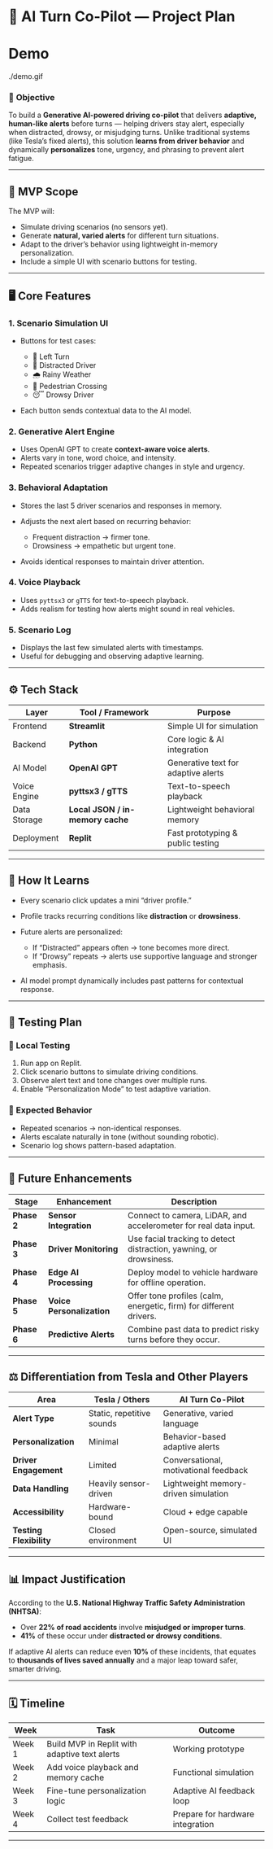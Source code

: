 # 🚗 AI Turn Co-Pilot — Project Plan

# Demo
./demo.gif

### 🎯 **Objective**

To build a **Generative AI-powered driving co-pilot** that delivers **adaptive, human-like alerts** before turns — helping drivers stay alert, especially when distracted, drowsy, or misjudging turns.
Unlike traditional systems (like Tesla’s fixed alerts), this solution **learns from driver behavior** and dynamically **personalizes** tone, urgency, and phrasing to prevent alert fatigue.

---

## 🧩 **MVP Scope**

The MVP will:

* Simulate driving scenarios (no sensors yet).
* Generate **natural, varied alerts** for different turn situations.
* Adapt to the driver’s behavior using lightweight in-memory personalization.
* Include a simple UI with scenario buttons for testing.

---

## 🖥️ **Core Features**

### 1. **Scenario Simulation UI**

* Buttons for test cases:

  * 🚗 Left Turn
  * 🚦 Distracted Driver
  * 🌧️ Rainy Weather
  * 🚶 Pedestrian Crossing
  * 😴 Drowsy Driver
* Each button sends contextual data to the AI model.

### 2. **Generative Alert Engine**

* Uses OpenAI GPT to create **context-aware voice alerts**.
* Alerts vary in tone, word choice, and intensity.
* Repeated scenarios trigger adaptive changes in style and urgency.

### 3. **Behavioral Adaptation**

* Stores the last 5 driver scenarios and responses in memory.
* Adjusts the next alert based on recurring behavior:

  * Frequent distraction → firmer tone.
  * Drowsiness → empathetic but urgent tone.
* Avoids identical responses to maintain driver attention.

### 4. **Voice Playback**

* Uses `pyttsx3` or `gTTS` for text-to-speech playback.
* Adds realism for testing how alerts might sound in real vehicles.

### 5. **Scenario Log**

* Displays the last few simulated alerts with timestamps.
* Useful for debugging and observing adaptive learning.

---

## ⚙️ **Tech Stack**

| Layer        | Tool / Framework                 | Purpose                             |
| ------------ | -------------------------------- | ----------------------------------- |
| Frontend     | **Streamlit**                    | Simple UI for simulation            |
| Backend      | **Python**                       | Core logic & AI integration         |
| AI Model     | **OpenAI GPT**                   | Generative text for adaptive alerts |
| Voice Engine | **pyttsx3 / gTTS**               | Text-to-speech playback             |
| Data Storage | **Local JSON / in-memory cache** | Lightweight behavioral memory       |
| Deployment   | **Replit**                       | Fast prototyping & public testing   |

---

## 🧠 **How It Learns**

* Every scenario click updates a mini “driver profile.”
* Profile tracks recurring conditions like **distraction** or **drowsiness**.
* Future alerts are personalized:

  * If “Distracted” appears often → tone becomes more direct.
  * If “Drowsy” repeats → alerts use supportive language and stronger emphasis.
* AI model prompt dynamically includes past patterns for contextual response.

---

## 🧪 **Testing Plan**

### 🧍 Local Testing

1. Run app on Replit.
2. Click scenario buttons to simulate driving conditions.
3. Observe alert text and tone changes over multiple runs.
4. Enable “Personalization Mode” to test adaptive variation.

### 🧩 Expected Behavior

* Repeated scenarios → non-identical responses.
* Alerts escalate naturally in tone (without sounding robotic).
* Scenario log shows pattern-based adaptation.

---

## 🚀 **Future Enhancements**

| Stage       | Enhancement               | Description                                                        |
| ----------- | ------------------------- | ------------------------------------------------------------------ |
| **Phase 2** | **Sensor Integration**    | Connect to camera, LiDAR, and accelerometer for real data input.   |
| **Phase 3** | **Driver Monitoring**     | Use facial tracking to detect distraction, yawning, or drowsiness. |
| **Phase 4** | **Edge AI Processing**    | Deploy model to vehicle hardware for offline operation.            |
| **Phase 5** | **Voice Personalization** | Offer tone profiles (calm, energetic, firm) for different drivers. |
| **Phase 6** | **Predictive Alerts**     | Combine past data to predict risky turns before they occur.        |

---

## ⚖️ **Differentiation from Tesla and Other Players**

| Area                    | Tesla / Others            | AI Turn Co-Pilot                      |
| ----------------------- | ------------------------- | ------------------------------------- |
| **Alert Type**          | Static, repetitive sounds | Generative, varied language           |
| **Personalization**     | Minimal                   | Behavior-based adaptive alerts        |
| **Driver Engagement**   | Limited                   | Conversational, motivational feedback |
| **Data Handling**       | Heavily sensor-driven     | Lightweight memory-driven simulation  |
| **Accessibility**       | Hardware-bound            | Cloud + edge capable                  |
| **Testing Flexibility** | Closed environment        | Open-source, simulated UI             |

---

## 📊 **Impact Justification**

According to the **U.S. National Highway Traffic Safety Administration (NHTSA)**:

* Over **22% of road accidents** involve **misjudged or improper turns**.
* **41%** of these occur under **distracted or drowsy conditions**.

If adaptive AI alerts can reduce even **10%** of these incidents, that equates to **thousands of lives saved annually** and a major leap toward safer, smarter driving.

---

## 🗓️ **Timeline**

| Week   | Task                                          | Outcome                          |
| ------ | --------------------------------------------- | -------------------------------- |
| Week 1 | Build MVP in Replit with adaptive text alerts | Working prototype                |
| Week 2 | Add voice playback and memory cache           | Functional simulation            |
| Week 3 | Fine-tune personalization logic               | Adaptive AI feedback loop        |
| Week 4 | Collect test feedback                         | Prepare for hardware integration |

---
